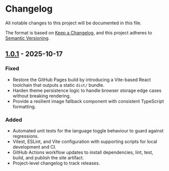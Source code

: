 # Changelog

All notable changes to this project will be documented in this file.

The format is based on [Keep a Changelog](https://keepachangelog.com/en/1.1.0/),
and this project adheres to [Semantic Versioning](https://semver.org/spec/v2.0.0.html).

## [1.0.1] - 2025-10-17
### Fixed
- Restore the GitHub Pages build by introducing a Vite-based React toolchain that outputs a static `dist/` bundle.
- Harden theme persistence logic to handle browser storage edge cases without breaking rendering.
- Provide a resilient image fallback component with consistent TypeScript formatting.

### Added
- Automated unit tests for the language toggle behaviour to guard against regressions.
- Vitest, ESLint, and Vite configuration with supporting scripts for local development and CI.
- GitHub Actions workflow updates to install dependencies, lint, test, build, and publish the site artifact.
- Project-level changelog to track releases.

[1.0.1]: https://github.com/ravandeh-studio/ravandeh-studio/releases/tag/v1.0.1
